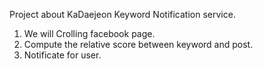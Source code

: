 Project about KaDaejeon Keyword Notification service.
1. We will Crolling facebook page.
2. Compute the relative score between keyword and post.
3. Notificate for user.